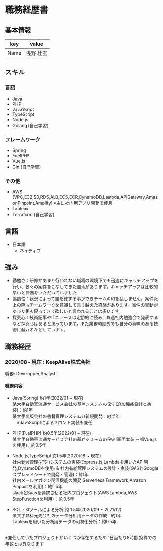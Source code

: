 # 職務経歴書

## 基本情報

|key|value|
|---|-----|
|Name|浅野 壮玄|


## スキル
### 言語
- Java
- PHP
- JavaScript
- TypeScript
- Node.js
- Golang (自己学習)

### フレームワーク

- Spring
- FuelPHP
- Vue.js
- Gin (自己学習)

### その他

- AWS (VPC,EC2,S3,RDS,ALB,ECS,ECR,DynamoDB,Lambda,APIGateway,AmazonPinpoint,Amplify) ※主に社内用アプリ開発で使用
- Tableau
- Terraform (自己学習)



## 言語

- 日本語
  - ネイティブ

## 強み
- 勤勉さ：研修があまり行われない職場の環境下でも迅速にキャッチアップを行い、数々の案件をこなしてきた自負があります。キャッチアップは比較的早いと評価をいただいていました <br>
- 協調性：状況によって自を律する事ができチームの和を乱しません。案件炎上の際もチームワークを意識して乗り越えた経験があります。案件の異動があった後も戻ってきて欲しいと言われることは多いです。<br>
- 探究心：技術記事やITニュースは定期的に読み、毎週社内勉強会で発表するなど探究心はあると思っています。また業務時間外でも自分の興味のある技術に触れるなどしています。<br>


## 職務経歴

### 2020/08 - 現在 : KeepAlive株式会社

職務: Developper,Analyst

#### 職務内容

- Java(Spring) 約1年(2022/01 ~ 現在) <br>
某大手自動車流通サービス会社の基幹システムの保守(追加機能設計と実装)：約1年　<br>
某大手出版会社の書籍管理システムの新規開発：約半年 <br>
　※JavaScriptによるフロント実装も兼任 <br>

- PHP(FuelPHP) 約0.5年(2022/01 ~ 現在) <br>
某大手自動車流通サービス会社の基幹システムの保守(画面実装,一部Vue.jsを使用)：約0.5年 <br>

- Node.js,TypeScript 約1.5年(2020/08 ~ 現在) <br>
社内勤怠管理(打刻)システムの実装(Express.js,Lambdaを用いたAPI開発,DynamoDBを使用) & 社内有給管理システムの設計・実装(GASとGoogleスプレッドシートで開発・管理)：約1年 <br>
社内メールマガジン配信機能の開発(Serverless Framework,Amazon Pinpointを利用)：約0.5年 <br>
slackとSaasを連携させる社内プロジェクト(AWS Lambda,AWS StepFunctionを利用) ：約0.5年 <br>

- SQL・BIツールによる分析 約 1.5年(2020/09 ~ 2021/12) <br>
某大手燃料元売会社のデータ分析用データの作成：約1年 <br>
Tableauを用いた分析用データの可視化分析：約0.5年 <br>
<br>
※兼任していたプロジェクトがいくつか存在するため 1日当たり8時間 換算での年数とは異なります


